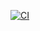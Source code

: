 [![CI](https://github.com/FionaRosee/web-hangman/actions/workflows/tests.yml/badge.svg)](https://github.com/FionaRosee/web-hangman/actions/workflows/tests.yml)